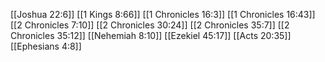[[Joshua 22:6]]
[[1 Kings 8:66]]
[[1 Chronicles 16:3]]
[[1 Chronicles 16:43]]
[[2 Chronicles 7:10]]
[[2 Chronicles 30:24]]
[[2 Chronicles 35:7]]
[[2 Chronicles 35:12]]
[[Nehemiah 8:10]]
[[Ezekiel 45:17]]
[[Acts 20:35]]
[[Ephesians 4:8]]
